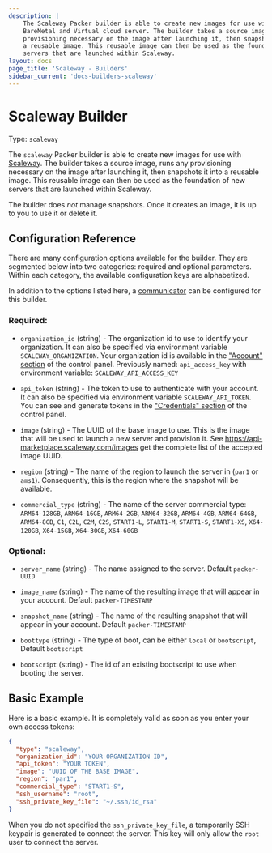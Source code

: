 ```yaml
---
description: |
    The Scaleway Packer builder is able to create new images for use with Scaleway
    BareMetal and Virtual cloud server. The builder takes a source image, runs any
    provisioning necessary on the image after launching it, then snapshots it into
    a reusable image. This reusable image can then be used as the foundation of new
    servers that are launched within Scaleway.
layout: docs
page_title: 'Scaleway - Builders'
sidebar_current: 'docs-builders-scaleway'
---
```


# Scaleway Builder

Type: `scaleway`

The `scaleway` Packer builder is able to create new images for use with
[Scaleway](https://www.scaleway.com). The builder takes a source image, runs
any provisioning necessary on the image after launching it, then snapshots it
into a reusable image. This reusable image can then be used as the foundation
of new servers that are launched within Scaleway.

The builder does *not* manage snapshots. Once it creates an image, it is up to
you to use it or delete it.

## Configuration Reference

There are many configuration options available for the builder. They are
segmented below into two categories: required and optional parameters. Within
each category, the available configuration keys are alphabetized.

In addition to the options listed here, a
[communicator](/docs/templates/communicator.html) can be configured for this
builder.

### Required:

-   `organization_id` (string) - The organization id to use to identify your
    organization. It can also be specified via environment variable
    `SCALEWAY_ORGANIZATION`. Your organization id is available in the
    ["Account" section](https://cloud.scaleway.com/#/account) of the
    control panel.
    Previously named: `api_access_key` with environment variable: `SCALEWAY_API_ACCESS_KEY`

-   `api_token` (string) - The token to use to authenticate with your account.
    It can also be specified via environment variable `SCALEWAY_API_TOKEN`. You
    can see and generate tokens in the ["Credentials"
    section](https://cloud.scaleway.com/#/credentials) of the control panel.

-   `image` (string) - The UUID of the base image to use. This is the image
    that will be used to launch a new server and provision it. See
    <https://api-marketplace.scaleway.com/images> get the complete list of the
    accepted image UUID.

-   `region` (string) - The name of the region to launch the server in (`par1`
    or `ams1`). Consequently, this is the region where the snapshot will be
    available.

-   `commercial_type` (string) - The name of the server commercial type:
    `ARM64-128GB`, `ARM64-16GB`, `ARM64-2GB`, `ARM64-32GB`, `ARM64-4GB`,
    `ARM64-64GB`, `ARM64-8GB`, `C1`, `C2L`, `C2M`, `C2S`, `START1-L`,
    `START1-M`, `START1-S`, `START1-XS`, `X64-120GB`, `X64-15GB`, `X64-30GB`,
    `X64-60GB`

### Optional:

-   `server_name` (string) - The name assigned to the server. Default
    `packer-UUID`

-   `image_name` (string) - The name of the resulting image that will appear in
    your account. Default `packer-TIMESTAMP`

-   `snapshot_name` (string) - The name of the resulting snapshot that will
    appear in your account. Default `packer-TIMESTAMP`

-   `boottype` (string) - The type of boot, can be either `local` or
    `bootscript`, Default `bootscript`

-   `bootscript` (string) - The id of an existing bootscript to use when
    booting the server.

## Basic Example

Here is a basic example. It is completely valid as soon as you enter your own
access tokens:

``` json
{
  "type": "scaleway",
  "organization_id": "YOUR ORGANIZATION ID",
  "api_token": "YOUR TOKEN",
  "image": "UUID OF THE BASE IMAGE",
  "region": "par1",
  "commercial_type": "START1-S",
  "ssh_username": "root",
  "ssh_private_key_file": "~/.ssh/id_rsa"
}
```

When you do not specified the `ssh_private_key_file`, a temporarily SSH keypair
is generated to connect the server. This key will only allow the `root` user to
connect the server.
